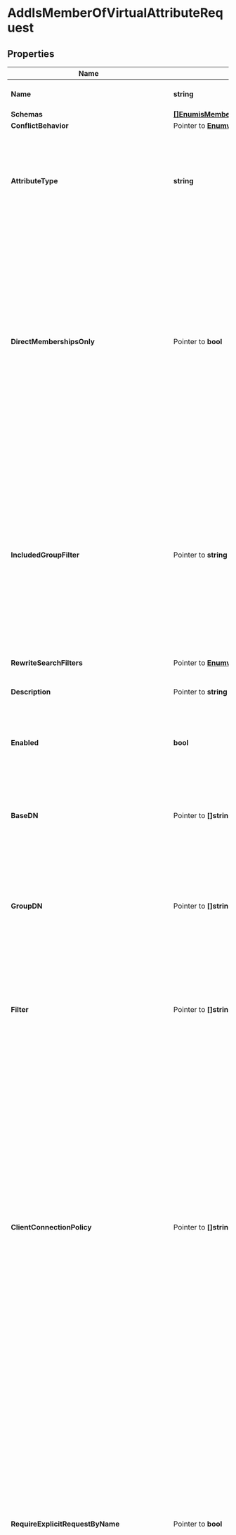 # AddIsMemberOfVirtualAttributeRequest

## Properties

Name | Type | Description | Notes
------------ | ------------- | ------------- | -------------
**Name** | **string** | Name of the new Virtual Attribute | 
**Schemas** | [**[]EnumisMemberOfVirtualAttributeSchemaUrn**](EnumisMemberOfVirtualAttributeSchemaUrn.md) |  | 
**ConflictBehavior** | Pointer to [**EnumvirtualAttributeConflictBehaviorProp**](EnumvirtualAttributeConflictBehaviorProp.md) |  | [optional] 
**AttributeType** | **string** | Specifies the attribute type for the attribute whose values are to be dynamically assigned by the virtual attribute. | 
**DirectMembershipsOnly** | Pointer to **bool** | Specifies whether to only include groups in which the user is directly associated with and the membership maybe modified via the group entry. Groups in which the user&#39;s membership is derived dynamically or through nested groups will not be included. | [optional] 
**IncludedGroupFilter** | Pointer to **string** | A search filter that will be used to identify which groups should be included in the values of the virtual attribute. With no value defined (which is the default behavior), all groups that contain the target user will be included. | [optional] 
**RewriteSearchFilters** | Pointer to [**EnumvirtualAttributeRewriteSearchFiltersProp**](EnumvirtualAttributeRewriteSearchFiltersProp.md) |  | [optional] 
**Description** | Pointer to **string** | A description for this Virtual Attribute | [optional] 
**Enabled** | **bool** | Indicates whether the Virtual Attribute is enabled for use. | 
**BaseDN** | Pointer to **[]string** | Specifies the base DNs for the branches containing entries that are eligible to use this virtual attribute. | [optional] 
**GroupDN** | Pointer to **[]string** | Specifies the DNs of the groups whose members can be eligible to use this virtual attribute. | [optional] 
**Filter** | Pointer to **[]string** | Specifies the search filters to be applied against entries to determine if the virtual attribute is to be generated for those entries. | [optional] 
**ClientConnectionPolicy** | Pointer to **[]string** | Specifies a set of client connection policies for which this Virtual Attribute should be generated. If this is undefined, then this Virtual Attribute will always be generated. If it is associated with one or more client connection policies, then this Virtual Attribute will be generated only for operations requested by clients assigned to one of those client connection policies. | [optional] 
**RequireExplicitRequestByName** | Pointer to **bool** | Indicates whether attributes of this type must be explicitly included by name in the list of requested attributes. Note that this will only apply to virtual attributes which are associated with an attribute type that is operational. It will be ignored for virtual attributes associated with a non-operational attribute type. | [optional] 
**MultipleVirtualAttributeEvaluationOrderIndex** | Pointer to **int32** | Specifies the order in which virtual attribute definitions for the same attribute type will be evaluated when generating values for an entry. | [optional] 
**MultipleVirtualAttributeMergeBehavior** | Pointer to [**EnumvirtualAttributeMultipleVirtualAttributeMergeBehaviorProp**](EnumvirtualAttributeMultipleVirtualAttributeMergeBehaviorProp.md) |  | [optional] 
**AllowIndexConflicts** | Pointer to **bool** | Indicates whether the server should allow creating or altering this virtual attribute definition even if it conflicts with one or more indexes defined in the server. | [optional] 

## Methods

### NewAddIsMemberOfVirtualAttributeRequest

`func NewAddIsMemberOfVirtualAttributeRequest(name string, schemas []EnumisMemberOfVirtualAttributeSchemaUrn, attributeType string, enabled bool, ) *AddIsMemberOfVirtualAttributeRequest`

NewAddIsMemberOfVirtualAttributeRequest instantiates a new AddIsMemberOfVirtualAttributeRequest object
This constructor will assign default values to properties that have it defined,
and makes sure properties required by API are set, but the set of arguments
will change when the set of required properties is changed

### NewAddIsMemberOfVirtualAttributeRequestWithDefaults

`func NewAddIsMemberOfVirtualAttributeRequestWithDefaults() *AddIsMemberOfVirtualAttributeRequest`

NewAddIsMemberOfVirtualAttributeRequestWithDefaults instantiates a new AddIsMemberOfVirtualAttributeRequest object
This constructor will only assign default values to properties that have it defined,
but it doesn't guarantee that properties required by API are set

### GetName

`func (o *AddIsMemberOfVirtualAttributeRequest) GetName() string`

GetName returns the Name field if non-nil, zero value otherwise.

### GetNameOk

`func (o *AddIsMemberOfVirtualAttributeRequest) GetNameOk() (*string, bool)`

GetNameOk returns a tuple with the Name field if it's non-nil, zero value otherwise
and a boolean to check if the value has been set.

### SetName

`func (o *AddIsMemberOfVirtualAttributeRequest) SetName(v string)`

SetName sets Name field to given value.


### GetSchemas

`func (o *AddIsMemberOfVirtualAttributeRequest) GetSchemas() []EnumisMemberOfVirtualAttributeSchemaUrn`

GetSchemas returns the Schemas field if non-nil, zero value otherwise.

### GetSchemasOk

`func (o *AddIsMemberOfVirtualAttributeRequest) GetSchemasOk() (*[]EnumisMemberOfVirtualAttributeSchemaUrn, bool)`

GetSchemasOk returns a tuple with the Schemas field if it's non-nil, zero value otherwise
and a boolean to check if the value has been set.

### SetSchemas

`func (o *AddIsMemberOfVirtualAttributeRequest) SetSchemas(v []EnumisMemberOfVirtualAttributeSchemaUrn)`

SetSchemas sets Schemas field to given value.


### GetConflictBehavior

`func (o *AddIsMemberOfVirtualAttributeRequest) GetConflictBehavior() EnumvirtualAttributeConflictBehaviorProp`

GetConflictBehavior returns the ConflictBehavior field if non-nil, zero value otherwise.

### GetConflictBehaviorOk

`func (o *AddIsMemberOfVirtualAttributeRequest) GetConflictBehaviorOk() (*EnumvirtualAttributeConflictBehaviorProp, bool)`

GetConflictBehaviorOk returns a tuple with the ConflictBehavior field if it's non-nil, zero value otherwise
and a boolean to check if the value has been set.

### SetConflictBehavior

`func (o *AddIsMemberOfVirtualAttributeRequest) SetConflictBehavior(v EnumvirtualAttributeConflictBehaviorProp)`

SetConflictBehavior sets ConflictBehavior field to given value.

### HasConflictBehavior

`func (o *AddIsMemberOfVirtualAttributeRequest) HasConflictBehavior() bool`

HasConflictBehavior returns a boolean if a field has been set.

### GetAttributeType

`func (o *AddIsMemberOfVirtualAttributeRequest) GetAttributeType() string`

GetAttributeType returns the AttributeType field if non-nil, zero value otherwise.

### GetAttributeTypeOk

`func (o *AddIsMemberOfVirtualAttributeRequest) GetAttributeTypeOk() (*string, bool)`

GetAttributeTypeOk returns a tuple with the AttributeType field if it's non-nil, zero value otherwise
and a boolean to check if the value has been set.

### SetAttributeType

`func (o *AddIsMemberOfVirtualAttributeRequest) SetAttributeType(v string)`

SetAttributeType sets AttributeType field to given value.


### GetDirectMembershipsOnly

`func (o *AddIsMemberOfVirtualAttributeRequest) GetDirectMembershipsOnly() bool`

GetDirectMembershipsOnly returns the DirectMembershipsOnly field if non-nil, zero value otherwise.

### GetDirectMembershipsOnlyOk

`func (o *AddIsMemberOfVirtualAttributeRequest) GetDirectMembershipsOnlyOk() (*bool, bool)`

GetDirectMembershipsOnlyOk returns a tuple with the DirectMembershipsOnly field if it's non-nil, zero value otherwise
and a boolean to check if the value has been set.

### SetDirectMembershipsOnly

`func (o *AddIsMemberOfVirtualAttributeRequest) SetDirectMembershipsOnly(v bool)`

SetDirectMembershipsOnly sets DirectMembershipsOnly field to given value.

### HasDirectMembershipsOnly

`func (o *AddIsMemberOfVirtualAttributeRequest) HasDirectMembershipsOnly() bool`

HasDirectMembershipsOnly returns a boolean if a field has been set.

### GetIncludedGroupFilter

`func (o *AddIsMemberOfVirtualAttributeRequest) GetIncludedGroupFilter() string`

GetIncludedGroupFilter returns the IncludedGroupFilter field if non-nil, zero value otherwise.

### GetIncludedGroupFilterOk

`func (o *AddIsMemberOfVirtualAttributeRequest) GetIncludedGroupFilterOk() (*string, bool)`

GetIncludedGroupFilterOk returns a tuple with the IncludedGroupFilter field if it's non-nil, zero value otherwise
and a boolean to check if the value has been set.

### SetIncludedGroupFilter

`func (o *AddIsMemberOfVirtualAttributeRequest) SetIncludedGroupFilter(v string)`

SetIncludedGroupFilter sets IncludedGroupFilter field to given value.

### HasIncludedGroupFilter

`func (o *AddIsMemberOfVirtualAttributeRequest) HasIncludedGroupFilter() bool`

HasIncludedGroupFilter returns a boolean if a field has been set.

### GetRewriteSearchFilters

`func (o *AddIsMemberOfVirtualAttributeRequest) GetRewriteSearchFilters() EnumvirtualAttributeRewriteSearchFiltersProp`

GetRewriteSearchFilters returns the RewriteSearchFilters field if non-nil, zero value otherwise.

### GetRewriteSearchFiltersOk

`func (o *AddIsMemberOfVirtualAttributeRequest) GetRewriteSearchFiltersOk() (*EnumvirtualAttributeRewriteSearchFiltersProp, bool)`

GetRewriteSearchFiltersOk returns a tuple with the RewriteSearchFilters field if it's non-nil, zero value otherwise
and a boolean to check if the value has been set.

### SetRewriteSearchFilters

`func (o *AddIsMemberOfVirtualAttributeRequest) SetRewriteSearchFilters(v EnumvirtualAttributeRewriteSearchFiltersProp)`

SetRewriteSearchFilters sets RewriteSearchFilters field to given value.

### HasRewriteSearchFilters

`func (o *AddIsMemberOfVirtualAttributeRequest) HasRewriteSearchFilters() bool`

HasRewriteSearchFilters returns a boolean if a field has been set.

### GetDescription

`func (o *AddIsMemberOfVirtualAttributeRequest) GetDescription() string`

GetDescription returns the Description field if non-nil, zero value otherwise.

### GetDescriptionOk

`func (o *AddIsMemberOfVirtualAttributeRequest) GetDescriptionOk() (*string, bool)`

GetDescriptionOk returns a tuple with the Description field if it's non-nil, zero value otherwise
and a boolean to check if the value has been set.

### SetDescription

`func (o *AddIsMemberOfVirtualAttributeRequest) SetDescription(v string)`

SetDescription sets Description field to given value.

### HasDescription

`func (o *AddIsMemberOfVirtualAttributeRequest) HasDescription() bool`

HasDescription returns a boolean if a field has been set.

### GetEnabled

`func (o *AddIsMemberOfVirtualAttributeRequest) GetEnabled() bool`

GetEnabled returns the Enabled field if non-nil, zero value otherwise.

### GetEnabledOk

`func (o *AddIsMemberOfVirtualAttributeRequest) GetEnabledOk() (*bool, bool)`

GetEnabledOk returns a tuple with the Enabled field if it's non-nil, zero value otherwise
and a boolean to check if the value has been set.

### SetEnabled

`func (o *AddIsMemberOfVirtualAttributeRequest) SetEnabled(v bool)`

SetEnabled sets Enabled field to given value.


### GetBaseDN

`func (o *AddIsMemberOfVirtualAttributeRequest) GetBaseDN() []string`

GetBaseDN returns the BaseDN field if non-nil, zero value otherwise.

### GetBaseDNOk

`func (o *AddIsMemberOfVirtualAttributeRequest) GetBaseDNOk() (*[]string, bool)`

GetBaseDNOk returns a tuple with the BaseDN field if it's non-nil, zero value otherwise
and a boolean to check if the value has been set.

### SetBaseDN

`func (o *AddIsMemberOfVirtualAttributeRequest) SetBaseDN(v []string)`

SetBaseDN sets BaseDN field to given value.

### HasBaseDN

`func (o *AddIsMemberOfVirtualAttributeRequest) HasBaseDN() bool`

HasBaseDN returns a boolean if a field has been set.

### GetGroupDN

`func (o *AddIsMemberOfVirtualAttributeRequest) GetGroupDN() []string`

GetGroupDN returns the GroupDN field if non-nil, zero value otherwise.

### GetGroupDNOk

`func (o *AddIsMemberOfVirtualAttributeRequest) GetGroupDNOk() (*[]string, bool)`

GetGroupDNOk returns a tuple with the GroupDN field if it's non-nil, zero value otherwise
and a boolean to check if the value has been set.

### SetGroupDN

`func (o *AddIsMemberOfVirtualAttributeRequest) SetGroupDN(v []string)`

SetGroupDN sets GroupDN field to given value.

### HasGroupDN

`func (o *AddIsMemberOfVirtualAttributeRequest) HasGroupDN() bool`

HasGroupDN returns a boolean if a field has been set.

### GetFilter

`func (o *AddIsMemberOfVirtualAttributeRequest) GetFilter() []string`

GetFilter returns the Filter field if non-nil, zero value otherwise.

### GetFilterOk

`func (o *AddIsMemberOfVirtualAttributeRequest) GetFilterOk() (*[]string, bool)`

GetFilterOk returns a tuple with the Filter field if it's non-nil, zero value otherwise
and a boolean to check if the value has been set.

### SetFilter

`func (o *AddIsMemberOfVirtualAttributeRequest) SetFilter(v []string)`

SetFilter sets Filter field to given value.

### HasFilter

`func (o *AddIsMemberOfVirtualAttributeRequest) HasFilter() bool`

HasFilter returns a boolean if a field has been set.

### GetClientConnectionPolicy

`func (o *AddIsMemberOfVirtualAttributeRequest) GetClientConnectionPolicy() []string`

GetClientConnectionPolicy returns the ClientConnectionPolicy field if non-nil, zero value otherwise.

### GetClientConnectionPolicyOk

`func (o *AddIsMemberOfVirtualAttributeRequest) GetClientConnectionPolicyOk() (*[]string, bool)`

GetClientConnectionPolicyOk returns a tuple with the ClientConnectionPolicy field if it's non-nil, zero value otherwise
and a boolean to check if the value has been set.

### SetClientConnectionPolicy

`func (o *AddIsMemberOfVirtualAttributeRequest) SetClientConnectionPolicy(v []string)`

SetClientConnectionPolicy sets ClientConnectionPolicy field to given value.

### HasClientConnectionPolicy

`func (o *AddIsMemberOfVirtualAttributeRequest) HasClientConnectionPolicy() bool`

HasClientConnectionPolicy returns a boolean if a field has been set.

### GetRequireExplicitRequestByName

`func (o *AddIsMemberOfVirtualAttributeRequest) GetRequireExplicitRequestByName() bool`

GetRequireExplicitRequestByName returns the RequireExplicitRequestByName field if non-nil, zero value otherwise.

### GetRequireExplicitRequestByNameOk

`func (o *AddIsMemberOfVirtualAttributeRequest) GetRequireExplicitRequestByNameOk() (*bool, bool)`

GetRequireExplicitRequestByNameOk returns a tuple with the RequireExplicitRequestByName field if it's non-nil, zero value otherwise
and a boolean to check if the value has been set.

### SetRequireExplicitRequestByName

`func (o *AddIsMemberOfVirtualAttributeRequest) SetRequireExplicitRequestByName(v bool)`

SetRequireExplicitRequestByName sets RequireExplicitRequestByName field to given value.

### HasRequireExplicitRequestByName

`func (o *AddIsMemberOfVirtualAttributeRequest) HasRequireExplicitRequestByName() bool`

HasRequireExplicitRequestByName returns a boolean if a field has been set.

### GetMultipleVirtualAttributeEvaluationOrderIndex

`func (o *AddIsMemberOfVirtualAttributeRequest) GetMultipleVirtualAttributeEvaluationOrderIndex() int32`

GetMultipleVirtualAttributeEvaluationOrderIndex returns the MultipleVirtualAttributeEvaluationOrderIndex field if non-nil, zero value otherwise.

### GetMultipleVirtualAttributeEvaluationOrderIndexOk

`func (o *AddIsMemberOfVirtualAttributeRequest) GetMultipleVirtualAttributeEvaluationOrderIndexOk() (*int32, bool)`

GetMultipleVirtualAttributeEvaluationOrderIndexOk returns a tuple with the MultipleVirtualAttributeEvaluationOrderIndex field if it's non-nil, zero value otherwise
and a boolean to check if the value has been set.

### SetMultipleVirtualAttributeEvaluationOrderIndex

`func (o *AddIsMemberOfVirtualAttributeRequest) SetMultipleVirtualAttributeEvaluationOrderIndex(v int32)`

SetMultipleVirtualAttributeEvaluationOrderIndex sets MultipleVirtualAttributeEvaluationOrderIndex field to given value.

### HasMultipleVirtualAttributeEvaluationOrderIndex

`func (o *AddIsMemberOfVirtualAttributeRequest) HasMultipleVirtualAttributeEvaluationOrderIndex() bool`

HasMultipleVirtualAttributeEvaluationOrderIndex returns a boolean if a field has been set.

### GetMultipleVirtualAttributeMergeBehavior

`func (o *AddIsMemberOfVirtualAttributeRequest) GetMultipleVirtualAttributeMergeBehavior() EnumvirtualAttributeMultipleVirtualAttributeMergeBehaviorProp`

GetMultipleVirtualAttributeMergeBehavior returns the MultipleVirtualAttributeMergeBehavior field if non-nil, zero value otherwise.

### GetMultipleVirtualAttributeMergeBehaviorOk

`func (o *AddIsMemberOfVirtualAttributeRequest) GetMultipleVirtualAttributeMergeBehaviorOk() (*EnumvirtualAttributeMultipleVirtualAttributeMergeBehaviorProp, bool)`

GetMultipleVirtualAttributeMergeBehaviorOk returns a tuple with the MultipleVirtualAttributeMergeBehavior field if it's non-nil, zero value otherwise
and a boolean to check if the value has been set.

### SetMultipleVirtualAttributeMergeBehavior

`func (o *AddIsMemberOfVirtualAttributeRequest) SetMultipleVirtualAttributeMergeBehavior(v EnumvirtualAttributeMultipleVirtualAttributeMergeBehaviorProp)`

SetMultipleVirtualAttributeMergeBehavior sets MultipleVirtualAttributeMergeBehavior field to given value.

### HasMultipleVirtualAttributeMergeBehavior

`func (o *AddIsMemberOfVirtualAttributeRequest) HasMultipleVirtualAttributeMergeBehavior() bool`

HasMultipleVirtualAttributeMergeBehavior returns a boolean if a field has been set.

### GetAllowIndexConflicts

`func (o *AddIsMemberOfVirtualAttributeRequest) GetAllowIndexConflicts() bool`

GetAllowIndexConflicts returns the AllowIndexConflicts field if non-nil, zero value otherwise.

### GetAllowIndexConflictsOk

`func (o *AddIsMemberOfVirtualAttributeRequest) GetAllowIndexConflictsOk() (*bool, bool)`

GetAllowIndexConflictsOk returns a tuple with the AllowIndexConflicts field if it's non-nil, zero value otherwise
and a boolean to check if the value has been set.

### SetAllowIndexConflicts

`func (o *AddIsMemberOfVirtualAttributeRequest) SetAllowIndexConflicts(v bool)`

SetAllowIndexConflicts sets AllowIndexConflicts field to given value.

### HasAllowIndexConflicts

`func (o *AddIsMemberOfVirtualAttributeRequest) HasAllowIndexConflicts() bool`

HasAllowIndexConflicts returns a boolean if a field has been set.


[[Back to Model list]](../README.md#documentation-for-models) [[Back to API list]](../README.md#documentation-for-api-endpoints) [[Back to README]](../README.md)


